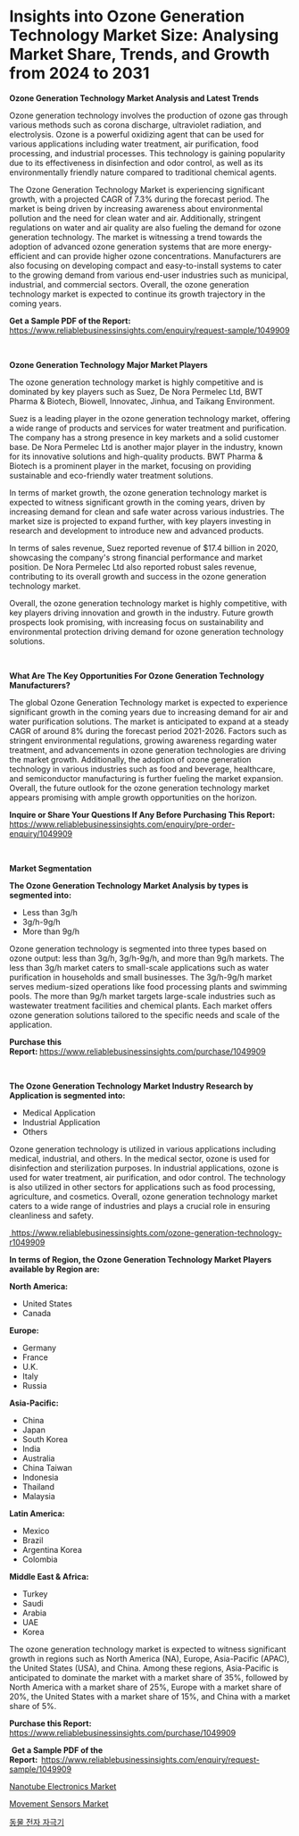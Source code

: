 <p><h1>Insights into Ozone Generation Technology Market Size: Analysing Market Share, Trends, and Growth from 2024 to 2031</h1></p><p><strong>Ozone Generation Technology Market Analysis and Latest Trends</strong></p>
<p><p>Ozone generation technology involves the production of ozone gas through various methods such as corona discharge, ultraviolet radiation, and electrolysis. Ozone is a powerful oxidizing agent that can be used for various applications including water treatment, air purification, food processing, and industrial processes. This technology is gaining popularity due to its effectiveness in disinfection and odor control, as well as its environmentally friendly nature compared to traditional chemical agents.</p><p>The Ozone Generation Technology Market is experiencing significant growth, with a projected CAGR of 7.3% during the forecast period. The market is being driven by increasing awareness about environmental pollution and the need for clean water and air. Additionally, stringent regulations on water and air quality are also fueling the demand for ozone generation technology. The market is witnessing a trend towards the adoption of advanced ozone generation systems that are more energy-efficient and can provide higher ozone concentrations. Manufacturers are also focusing on developing compact and easy-to-install systems to cater to the growing demand from various end-user industries such as municipal, industrial, and commercial sectors. Overall, the ozone generation technology market is expected to continue its growth trajectory in the coming years.</p></p>
<p><strong>Get a Sample PDF of the Report:&nbsp;</strong> <a href="https://www.reliablebusinessinsights.com/enquiry/request-sample/1049909">https://www.reliablebusinessinsights.com/enquiry/request-sample/1049909</a></p>
<p>&nbsp;</p>
<p><strong>Ozone Generation Technology Major Market Players</strong></p>
<p><p>The ozone generation technology market is highly competitive and is dominated by key players such as Suez, De Nora Permelec Ltd, BWT Pharma & Biotech, Biowell, Innovatec, Jinhua, and Taikang Environment. </p><p>Suez is a leading player in the ozone generation technology market, offering a wide range of products and services for water treatment and purification. The company has a strong presence in key markets and a solid customer base. De Nora Permelec Ltd is another major player in the industry, known for its innovative solutions and high-quality products. BWT Pharma & Biotech is a prominent player in the market, focusing on providing sustainable and eco-friendly water treatment solutions.</p><p>In terms of market growth, the ozone generation technology market is expected to witness significant growth in the coming years, driven by increasing demand for clean and safe water across various industries. The market size is projected to expand further, with key players investing in research and development to introduce new and advanced products.</p><p>In terms of sales revenue, Suez reported revenue of $17.4 billion in 2020, showcasing the company's strong financial performance and market position. De Nora Permelec Ltd also reported robust sales revenue, contributing to its overall growth and success in the ozone generation technology market.</p><p>Overall, the ozone generation technology market is highly competitive, with key players driving innovation and growth in the industry. Future growth prospects look promising, with increasing focus on sustainability and environmental protection driving demand for ozone generation technology solutions.</p></p>
<p>&nbsp;</p>
<p><strong>What Are The Key Opportunities For Ozone Generation Technology Manufacturers?</strong></p>
<p><p>The global Ozone Generation Technology market is expected to experience significant growth in the coming years due to increasing demand for air and water purification solutions. The market is anticipated to expand at a steady CAGR of around 8% during the forecast period 2021-2026. Factors such as stringent environmental regulations, growing awareness regarding water treatment, and advancements in ozone generation technologies are driving the market growth. Additionally, the adoption of ozone generation technology in various industries such as food and beverage, healthcare, and semiconductor manufacturing is further fueling the market expansion. Overall, the future outlook for the ozone generation technology market appears promising with ample growth opportunities on the horizon.</p></p>
<p><strong>Inquire or Share Your Questions If Any Before Purchasing This Report:</strong> <a href="https://www.reliablebusinessinsights.com/enquiry/pre-order-enquiry/1049909">https://www.reliablebusinessinsights.com/enquiry/pre-order-enquiry/1049909</a></p>
<p>&nbsp;</p>
<p><strong>Market Segmentation</strong></p>
<p><strong>The Ozone Generation Technology Market Analysis by types is segmented into:</strong></p>
<p><ul><li>Less than 3g/h</li><li>3g/h-9g/h</li><li>More than 9g/h</li></ul></p>
<p><p>Ozone generation technology is segmented into three types based on ozone output: less than 3g/h, 3g/h-9g/h, and more than 9g/h markets. The less than 3g/h market caters to small-scale applications such as water purification in households and small businesses. The 3g/h-9g/h market serves medium-sized operations like food processing plants and swimming pools. The more than 9g/h market targets large-scale industries such as wastewater treatment facilities and chemical plants. Each market offers ozone generation solutions tailored to the specific needs and scale of the application.</p></p>
<p><strong>Purchase this Report:&nbsp;</strong><a href="https://www.reliablebusinessinsights.com/purchase/1049909">https://www.reliablebusinessinsights.com/purchase/1049909</a></p>
<p>&nbsp;</p>
<p><strong>The Ozone Generation Technology Market Industry Research by Application is segmented into:</strong></p>
<p><ul><li>Medical Application</li><li>Industrial Application</li><li>Others</li></ul></p>
<p><p>Ozone generation technology is utilized in various applications including medical, industrial, and others. In the medical sector, ozone is used for disinfection and sterilization purposes. In industrial applications, ozone is used for water treatment, air purification, and odor control. The technology is also utilized in other sectors for applications such as food processing, agriculture, and cosmetics. Overall, ozone generation technology market caters to a wide range of industries and plays a crucial role in ensuring cleanliness and safety.</p></p>
<p><a href="https://www.reliablebusinessinsights.com/ozone-generation-technology-r1049909">&nbsp;https://www.reliablebusinessinsights.com/ozone-generation-technology-r1049909</a></p>
<p><strong>In terms of Region, the Ozone Generation Technology Market Players available by Region are:</strong></p>
<p>
    <p> <strong> North America: </strong>
        <ul>
            <li>United States</li>
            <li>Canada</li>
        </ul>
        </p> 
    <p> <strong> Europe: </strong>
        <ul>
            <li>Germany</li>
            <li>France</li>
            <li>U.K.</li>
            <li>Italy</li>
            <li>Russia</li>
        </ul>
        </p> 
    <p> <strong> Asia-Pacific: </strong>
        <ul>
            <li>China</li>
            <li>Japan</li>
            <li>South Korea</li>
            <li>India</li>
            <li>Australia</li>
            <li>China Taiwan</li>
            <li>Indonesia</li>
            <li>Thailand</li>
            <li>Malaysia</li>
        </ul>
        </p> 
    <p> <strong> Latin America: </strong>
        <ul>
            <li>Mexico</li>
            <li>Brazil</li>
            <li>Argentina Korea</li>
            <li>Colombia</li>
        </ul>
        </p> 
    <p> <strong> Middle East & Africa: </strong>
        <ul>
            <li>Turkey</li>
            <li>Saudi</li>
            <li>Arabia</li>
            <li>UAE</li>
            <li>Korea</li>
        </ul>
    </p>
    </p>
<p><p>The ozone generation technology market is expected to witness significant growth in regions such as North America (NA), Europe, Asia-Pacific (APAC), the United States (USA), and China. Among these regions, Asia-Pacific is anticipated to dominate the market with a market share of 35%, followed by North America with a market share of 25%, Europe with a market share of 20%, the United States with a market share of 15%, and China with a market share of 5%.</p></p>
<p><strong>Purchase this Report: </strong><a href="https://www.reliablebusinessinsights.com/purchase/1049909">https://www.reliablebusinessinsights.com/purchase/1049909</a></p>
<p>&nbsp;<strong>Get a Sample PDF of the Report:&nbsp;&nbsp;</strong><a href="https://www.reliablebusinessinsights.com/enquiry/request-sample/1049909">https://www.reliablebusinessinsights.com/enquiry/request-sample/1049909</a></p>
<p><strong></strong></p>
<p><p><a href="https://github.com/Airanohannonzb68e5pb53oc1/Market-Research-Report-List-3/blob/main/nanotube-electronics-market.md">Nanotube Electronics Market</a></p><p><a href="https://github.com/fiixsa/Market-Research-Report-List-3/blob/main/movement-sensors-market.md">Movement Sensors Market</a></p><p><a href="https://github.com/chupp85/Market-Research-Report-List-1/blob/main/9102486159279.md">동물 전자 자극기</a></p></p>